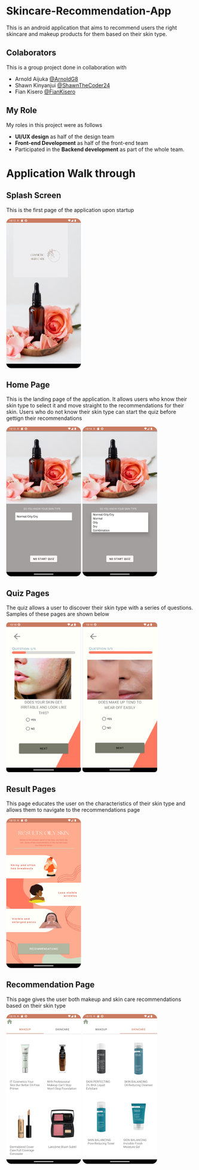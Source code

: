 # Skincare-Recommendation-App
This is an android application that aims to recommend users the right skincare and makeup products for them based on their skin type. 

## Colaborators
This is a group project done in collaboration with 
- Arnold Aijuka [@ArnoldG8](https://github.com/ArnoldG8)
- Shawn Kinyanjui [@ShawnTheCoder24](https://github.com/ShawnTheCoder24)
- Fian Kisero [@FianKisero](https://github.com/FianKisero)

## My Role
My roles in this project were as follows
- **UI/UX design** as half of the design team
- **Front-end Development** as half of the front-end team
- Participated in the **Backend development** as part of the whole team. 

# Application Walk through
## Splash Screen
<p> This is the first page of the application upon startup</p>
<img src="https://github.com/Kendi42/Skincare-Recommendation-App/blob/193b5af9cea40ce30d109fc834dc72a8f568f19d/skincare%20app%20screenshots/splashscreen.png" width="200" height="400"/>

## Home Page
<p>This is the landing page of the application. It allows users who know their skin type to select it and move straight to the recommendations for their skin. Users who do not know their skin type can start the quiz before gettign their recommendations</p>
<img src="https://github.com/Kendi42/Skincare-Recommendation-App/blob/193b5af9cea40ce30d109fc834dc72a8f568f19d/skincare%20app%20screenshots/landing1.png" width="200" height="400"/>
<img src="https://github.com/Kendi42/Skincare-Recommendation-App/blob/193b5af9cea40ce30d109fc834dc72a8f568f19d/skincare%20app%20screenshots/landing2.png" width="200" height="400"/>

## Quiz Pages
<p>The quiz allows a user to discover their skin type with a series of questions. Samples of these pages are shown below</p>
<img src="https://github.com/Kendi42/Skincare-Recommendation-App/blob/193b5af9cea40ce30d109fc834dc72a8f568f19d/skincare%20app%20screenshots/question1.png" width="200" height="400"/>
<img src="https://github.com/Kendi42/Skincare-Recommendation-App/blob/193b5af9cea40ce30d109fc834dc72a8f568f19d/skincare%20app%20screenshots/question2.png" width="200" height="400"/>

## Result Pages
<p>This page educates the user on the characteristics of their skin type and allows them to navigate to the recommendations page</p>
<img src="https://github.com/Kendi42/Skincare-Recommendation-App/blob/193b5af9cea40ce30d109fc834dc72a8f568f19d/skincare%20app%20screenshots/oilyskinresults.png" width="200" height="400"/>

## Recommendation Page
<p>This page gives the user both makeup and skin care recommendations based on their skin type</p>
<img src="https://github.com/Kendi42/Skincare-Recommendation-App/blob/193b5af9cea40ce30d109fc834dc72a8f568f19d/skincare%20app%20screenshots/oliyskinrecs1.png" width="200" height="400"/>

<img src="https://github.com/Kendi42/Skincare-Recommendation-App/blob/193b5af9cea40ce30d109fc834dc72a8f568f19d/skincare%20app%20screenshots/oilyskinrecs2.png" width="200" height="400"/>
